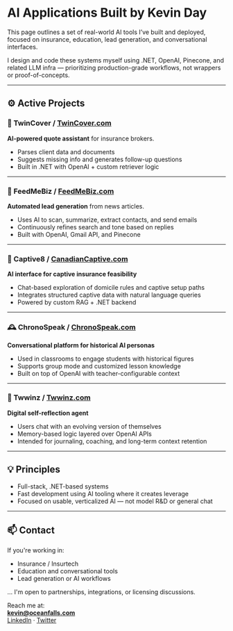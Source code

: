 # AI Applications Built by Kevin Day

This page outlines a set of real-world AI tools I’ve built and deployed, focused on insurance, education, lead generation, and conversational interfaces.

I design and code these systems myself using .NET, OpenAI, Pinecone, and related LLM infra — prioritizing production-grade workflows, not wrappers or proof-of-concepts.

---

## ⚙️ Active Projects

### 🧾 TwinCover / [TwinCover.com](https://www.twincover.com)
**AI-powered quote assistant** for insurance brokers.
- Parses client data and documents
- Suggests missing info and generates follow-up questions
- Built in .NET with OpenAI + custom retriever logic

---

### 📰 FeedMeBiz / [FeedMeBiz.com](https://www.feedmebiz.com)
**Automated lead generation** from news articles.
- Uses AI to scan, summarize, extract contacts, and send emails
- Continuously refines search and tone based on replies
- Built with OpenAI, Gmail API, and Pinecone

---

### 🧠 Captive8 / [CanadianCaptive.com](https://www.canadiancaptive.com)
**AI interface for captive insurance feasibility**
- Chat-based exploration of domicile rules and captive setup paths
- Integrates structured captive data with natural language queries
- Powered by custom RAG + .NET backend

---

### 🕰️ ChronoSpeak / [ChronoSpeak.com](https://www.chronospeak.com)
**Conversational platform for historical AI personas**
- Used in classrooms to engage students with historical figures
- Supports group mode and customized lesson knowledge
- Built on top of OpenAI with teacher-configurable context

---

### 🧬 Twwinz / [Twwinz.com](https://www.twwinz.com)
**Digital self-reflection agent**
- Users chat with an evolving version of themselves
- Memory-based logic layered over OpenAI APIs
- Intended for journaling, coaching, and long-term context retention

---

## 💡 Principles

- Full-stack, .NET-based systems
- Fast development using AI tooling where it creates leverage
- Focused on usable, verticalized AI — not model R&D or general chat

---

## 📫 Contact

If you're working in:
- Insurance / Insurtech
- Education and conversational tools
- Lead generation or AI workflows

… I'm open to partnerships, integrations, or licensing discussions.

Reach me at:  
**kevin@oceanfalls.com**  
[LinkedIn](https://www.linkedin.com/in/kevingkday/) · [Twitter](https://twitter.com/kevin_day)  

